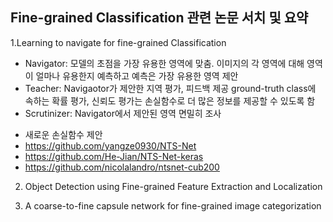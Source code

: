 ## Fine-grained Classification 관련 논문 서치 및 요약  
  
1.Learning to navigate for fine-grained Classification
 - Navigator: 모델의 초점을 가장 유용한 영역에 맞춤. 이미지의 각 영역에 대해 영역이 얼마나 유용한지 예측하고 예측은 가장 유용한 영역 제안
 - Teacher: Navigaotor가 제안한 지역 평가, 피드백 제공 ground-truth class에 속하는 확률 평가, 신뢰도 평가는 손실함수로 더 많은 정보를 제공할 수 있도록 함
 - Scrutinizer: Navigator에서 제안된 영역 면밀히 조사
* 새로운 손실함수 제안
* https://github.com/yangze0930/NTS-Net
* https://github.com/He-Jian/NTS-Net-keras
* https://github.com/nicolalandro/ntsnet-cub200
  
2. Object Detection using Fine-grained Feature Extraction and Localization  
  
3. A coarse-to-fine capsule network for fine-grained image categorization  
